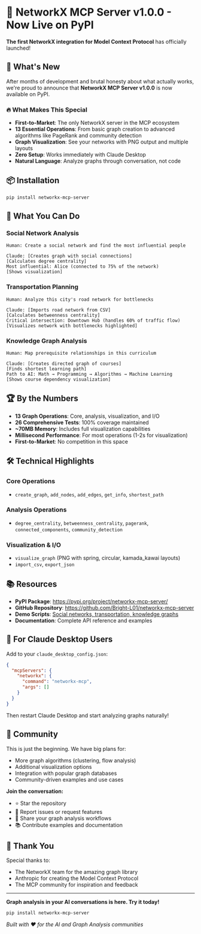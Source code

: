 # 🚀 NetworkX MCP Server v1.0.0 - Now Live on PyPI

**The first NetworkX integration for Model Context Protocol** has officially launched!

## 🎉 What's New

After months of development and brutal honesty about what actually works, we're proud to announce that **NetworkX MCP Server v1.0.0** is now available on PyPI.

### 🔥 What Makes This Special

- **First-to-Market**: The only NetworkX server in the MCP ecosystem
- **13 Essential Operations**: From basic graph creation to advanced algorithms like PageRank and community detection
- **Graph Visualization**: See your networks with PNG output and multiple layouts
- **Zero Setup**: Works immediately with Claude Desktop
- **Natural Language**: Analyze graphs through conversation, not code

## 📦 Installation

```bash
pip install networkx-mcp-server
```

## 🎯 What You Can Do

### Social Network Analysis

```
Human: Create a social network and find the most influential people

Claude: [Creates graph with social connections]
[Calculates degree centrality]
Most influential: Alice (connected to 75% of the network)
[Shows visualization]
```

### Transportation Planning

```
Human: Analyze this city's road network for bottlenecks

Claude: [Imports road network from CSV]
[Calculates betweenness centrality]
Critical intersection: Downtown Hub (handles 60% of traffic flow)
[Visualizes network with bottlenecks highlighted]
```

### Knowledge Graph Analysis

```
Human: Map prerequisite relationships in this curriculum

Claude: [Creates directed graph of courses]
[Finds shortest learning path]
Path to AI: Math → Programming → Algorithms → Machine Learning
[Shows course dependency visualization]
```

## 🏆 By the Numbers

- **13 Graph Operations**: Core, analysis, visualization, and I/O
- **26 Comprehensive Tests**: 100% coverage maintained
- **~70MB Memory**: Includes full visualization capabilities
- **Millisecond Performance**: For most operations (1-2s for visualization)
- **First-to-Market**: No competition in this space

## 🛠️ Technical Highlights

### Core Operations

- `create_graph`, `add_nodes`, `add_edges`, `get_info`, `shortest_path`

### Analysis Operations

- `degree_centrality`, `betweenness_centrality`, `pagerank`, `connected_components`, `community_detection`

### Visualization & I/O

- `visualize_graph` (PNG with spring, circular, kamada_kawai layouts)
- `import_csv`, `export_json`

## 📚 Resources

- **PyPI Package**: <https://pypi.org/project/networkx-mcp-server/>
- **GitHub Repository**: <https://github.com/Bright-L01/networkx-mcp-server>
- **Demo Scripts**: [Social networks, transportation, knowledge graphs](demos/)
- **Documentation**: Complete API reference and examples

## 🎯 For Claude Desktop Users

Add to your `claude_desktop_config.json`:

```json
{
  "mcpServers": {
    "networkx": {
      "command": "networkx-mcp",
      "args": []
    }
  }
}
```

Then restart Claude Desktop and start analyzing graphs naturally!

## 🤝 Community

This is just the beginning. We have big plans for:

- More graph algorithms (clustering, flow analysis)
- Additional visualization options
- Integration with popular graph databases
- Community-driven examples and use cases

**Join the conversation:**

- ⭐ Star the repository
- 🐛 Report issues or request features
- 🚀 Share your graph analysis workflows
- 📚 Contribute examples and documentation

## 🙏 Thank You

Special thanks to:

- The NetworkX team for the amazing graph library
- Anthropic for creating the Model Context Protocol
- The MCP community for inspiration and feedback

---

**Graph analysis in your AI conversations is here. Try it today!**

```bash
pip install networkx-mcp-server
```

*Built with ❤️ for the AI and Graph Analysis communities*
